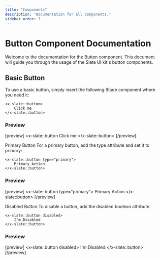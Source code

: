 ```yaml
---
title: "Components"
description: "Documentation for all components."
sidebar_order: 3
---
```


# Button Component Documentation

Welcome to the documentation for the Button component. This document will guide you through the usage of the Slate UI kit's button components.

## Basic Button

To use a basic button, simply insert the following Blade component where you need it:

```blade
<x-slate::button>
    Click me
</x-slate::button>
```

### Preview

[preview]
<x-slate::button
Click me
</x-slate::button>
[/preview]

Primary Button
For a primary button, add the type attribute and set it to primary:

```blade
<x-slate::button type="primary">
    Primary Action
</x-slate::button>
```

### Preview

[preview]
<x-slate::button type="primary">
Primary Action
</x-slate::button>
[/preview]

Disabled Button
To disable a button, add the disabled boolean attribute:

```blade
<x-slate::button disabled>
    I'm Disabled
</x-slate::button>
```

### Preview

[preview]
<x-slate::button disabled>
I'm Disabled
</x-slate::button>
[/preview]
